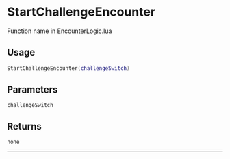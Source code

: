 # StartChallengeEncounter
Function name in EncounterLogic.lua
## Usage
```lua
StartChallengeEncounter(challengeSwitch)
```
## Parameters
`challengeSwitch`
## Returns
`none`

---